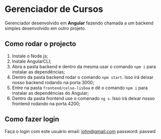 # Gerenciador de Cursos

Gerenciador desenvolvido em **Angular** fazendo chamada a um backend simples desenvolvido em outro projeto.

## Como rodar o projecto
1. Instale o Node.js;
2. Instale AngularCLI;
3. Abra a pasta backend e dentro da mesma usar o comando `npm i` para instalar as dependências;
4. Dentro da pasta backend rodar o comando `npm start`. Isso irá deixar nosso backend rodando na porta 3000;
5. Entre na pasta `frontend/celso-lisboa` e dê o comando `npm i` para instalar as dependências do Angular;
6. Dentro da pasta frontend use o comenado `ng s`. Isso irá deixar nosso frontend rodando na porta 4200;

## Como fazer login
Faça o login com este usuário
email: john@gmail.com
password: passwd
